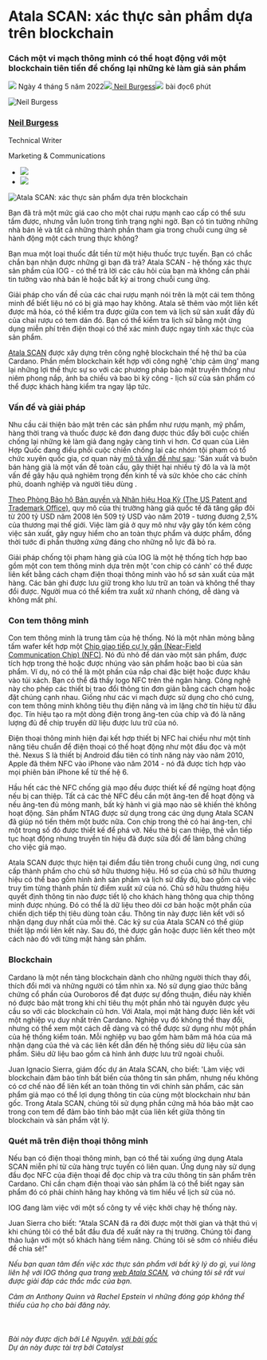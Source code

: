 # Atala SCAN: xác thực sản phẩm dựa trên blockchain

### **Cách một vi mạch thông minh có thể hoạt động với một blockchain tiên tiến để chống lại những kẻ làm giả sản phẩm**

![](img/2022-05-04-atala-scan-blockchain-based-product-authentication.002.png) Ngày 4 tháng 5 năm 2022![](img/2022-05-04-atala-scan-blockchain-based-product-authentication.002.png)[ Neil Burgess](/en/blog/authors/neil-burgess/page-1/)![](img/2022-05-04-atala-scan-blockchain-based-product-authentication.003.png) bài đọc6 phút

![Neil Burgess](img/2022-05-04-atala-scan-blockchain-based-product-authentication.004.png)[](/en/blog/authors/neil-burgess/page-1/)

### [**Neil Burgess**](/en/blog/authors/neil-burgess/page-1/)

Technical Writer

Marketing &amp; Communications

- ![](img/2022-05-04-atala-scan-blockchain-based-product-authentication.005.png)[](mailto:neil.burgess@iohk.io "Email")
- ![](img/2022-05-04-atala-scan-blockchain-based-product-authentication.006.png)[](https://www.linkedin.com/in/neilburgessa84482125 "LinkedIn")

![Atala SCAN: xác thực sản phẩm dựa trên blockchain](img/2022-05-04-atala-scan-blockchain-based-product-authentication.007.jpeg)

Bạn đã trả một mức giá cao cho một chai rượu mạnh cao cấp có thể sưu tầm được, nhưng vẫn luôn trong tình trạng nghi ngờ. Bạn có tin tưởng những nhà bán lẻ và tất cả những thành phần tham gia trong chuỗi cung ứng sẽ hành động một cách trung thực không?

Bạn mua một loại thuốc đắt tiền từ một hiệu thuốc trực tuyến. Bạn có chắc chắn bạn nhận được những gì bạn đã trả? Atala SCAN - hệ thống xác thực sản phẩm của IOG - có thể trả lời các câu hỏi của bạn mà không cần phải tin tưởng vào nhà bán lẻ hoặc bất kỳ ai trong chuỗi cung ứng.

Giải pháp cho vấn đề của các chai rượu mạnh nói trên là một cái tem thông minh để biết liệu nó có bị giả mạo hay không. Atala sẽ thêm vào một liên kết được mã hóa, có thể kiểm tra được giữa con tem và lịch sử sản xuất đầy đủ của chai rượu có tem dán đó. Bạn có thể kiểm tra lịch sử bằng một ứng dụng miễn phí trên điện thoại có thể xác minh được ngay tính xác thực của sản phẩm.

[Atala SCAN](https://atalascan.io/) được xây dựng trên công nghệ blockchain thế hệ thứ ba của Cardano. Phần mềm blockchain kết hợp với công nghệ 'chip cảm ứng' mang lại những lợi thế thực sự so với các phương pháp bảo mật truyền thống như niêm phong nắp, ảnh ba chiều và bao bì kỳ công - lịch sử của sản phẩm có thể được khách hàng kiểm tra ngay lập tức.

### **Vấn đề và giải pháp**

Nhu cầu cải thiện bảo mật trên các sản phẩm như rượu mạnh, mỹ phẩm, hàng thời trang và thuốc được kê đơn đang được thúc đẩy bởi cuộc chiến chống lại những kẻ làm giả đang ngày càng tinh vi hơn. Cơ quan của Liên Hợp Quốc đang điều phối cuộc chiến chống lại các nhóm tội phạm có tổ chức xuyên quốc gia, cơ quan này [mô tả vấn đề như sau](https://www.unodc.org/toc/en/crimes/counterfeit-goods.html): 'Sản xuất và buôn bán hàng giả là một vấn đề toàn cầu, gây thiệt hại nhiều tỷ đô la và là một vấn đề gây hậu quả nghiêm trọng đến kinh tế và sức khỏe cho các chính phủ, doanh nghiệp và người tiêu dùng .

[Theo Phòng Bảo hộ Bản quyền và Nhãn hiệu Hoa Kỳ (The US Patent and Trademark Office)](https://www.uspto.gov/sites/default/files/documents/USPTO-Counterfeit.pdf), quy mô của thị trường hàng giả quốc tế đã tăng gấp đôi từ 200 tỷ USD năm 2008 lên 509 tỷ USD vào năm 2019 - tương đương 2,5% của thương mại thế giới. Việc làm giả ở quy mô như vậy gây tốn kém công việc sản xuất, gây nguy hiểm cho an toàn thực phẩm và dược phẩm, đồng thời tước đi phần thưởng xứng đáng cho những nỗ lực đã bỏ ra.

Giải pháp chống tội phạm hàng giả của IOG là một hệ thống tích hợp bao gồm một con tem thông minh dựa trên một 'con chip có cánh' có thể được liên kết bằng cách chạm điện thoại thông minh vào hồ sơ sản xuất của mặt hàng. Các bản ghi được lưu giữ trong kho lưu trữ an toàn và không thể thay đổi được. Người mua có thể kiểm tra xuất xứ nhanh chóng, dễ dàng và không mất phí.

### **Con tem thông minh**

Con tem thông minh là trung tâm của hệ thống. Nó là một nhãn mỏng bằng tấm wafer kết hợp một [Chip giao tiếp cự ly gần (Near-Field Communication Chip) (NFC)](http://nearfieldcommunication.org/how-it-works.html). Nó đủ nhỏ để dán vào một sản phẩm, được tích hợp trong thẻ hoặc được nhúng vào sản phẩm hoặc bao bì của sản phẩm. Ví dụ, nó có thể là một phần của nắp chai đặc biệt hoặc được khâu vào túi xách. Bạn có thể đã thấy logo NFC trên thẻ ngân hàng. Công nghệ này cho phép các thiết bị trao đổi thông tin đơn giản bằng cách chạm hoặc đặt chúng cạnh nhau. Giống như các vi mạch được sử dụng cho chó cưng, con tem thông minh không tiêu thụ điện năng và im lặng chờ tín hiệu từ đầu đọc. Tín hiệu tạo ra một dòng điện trong ăng-ten của chip và đó là năng lượng đủ để chip truyền dữ liệu được lưu trữ của nó.

Điện thoại thông minh hiện đại kết hợp thiết bị NFC hai chiều như một tính năng tiêu chuẩn để điện thoại có thể hoạt động như một đầu đọc và một thẻ. Nexus S là thiết bị Android đầu tiên có tính năng này vào năm 2010, Apple đã thêm NFC vào iPhone vào năm 2014 - nó đã được tích hợp vào mọi phiên bản iPhone kể từ thế hệ 6.

Hầu hết các thẻ NFC chống giả mạo đều được thiết kế để ngừng hoạt động nếu bị can thiệp. Tất cả các thẻ NFC đều cần một ăng-ten để hoạt động và nếu ăng-ten đủ mỏng manh, bất kỳ hành vi giả mạo nào sẽ khiến thẻ không hoạt động. Sản phẩm NTAG được sử dụng trong các ứng dụng Atala SCAN đã giúp nó tiến thêm một bước nữa. Con chip trong thẻ có hai ăng-ten, chỉ một trong số đó được thiết kế để phá vỡ. Nếu thẻ bị can thiệp, thẻ vẫn tiếp tục hoạt động nhưng truyền tín hiệu đã được sửa đổi để làm bằng chứng cho việc giả mạo.

Atala SCAN được thực hiện tại điểm đầu tiên trong chuỗi cung ứng, nơi cung cấp thành phẩm cho chủ sở hữu thương hiệu. Hồ sơ của chủ sở hữu thương hiệu có thể bao gồm hình ảnh sản phẩm và lịch sử đầy đủ, bao gồm cả việc truy tìm từng thành phần từ điểm xuất xứ của nó. Chủ sở hữu thương hiệu quyết định thông tin nào được tiết lộ cho khách hàng thông qua chip thông minh được nhúng. Đó có thể là dữ liệu theo dõi cơ bản hoặc một phần của chiến dịch tiếp thị tiêu dùng toàn cầu. Thông tin này được liên kết với số nhận dạng duy nhất của mỗi thẻ. Các kỹ sư của Atala SCAN có thể giúp thiết lập mối liên kết này. Sau đó, thẻ được gắn hoặc được liên kết theo một cách nào đó với từng mặt hàng sản phẩm.

### **Blockchain**

Cardano là một nền tảng blockchain dành cho những người thích thay đổi, thích đổi mới và những người có tầm nhìn xa. Nó sử dụng giao thức bằng chứng cổ phần của Ouroboros để đạt được sự đồng thuận, điều này khiến nó được bảo mật trong khi chỉ tiêu thụ một phần nhỏ tài nguyên được yêu cầu so với các blockchain cũ hơn. Với Atala, mọi mặt hàng được liên kết với một nghiệp vụ duy nhất trên Cardano. Nghiệp vụ đó không thể thay đổi, nhưng có thể xem một cách dễ dàng và có thể được sử dụng như một phần của hệ thống kiểm toán. Mỗi nghiệp vụ bao gồm hàm băm mã hóa của mã nhận dạng của thẻ và các liên kết dẫn đến hệ thống siêu dữ liệu của sản phẩm. Siêu dữ liệu bao gồm cả hình ảnh được lưu trữ ngoài chuỗi.

Juan Ignacio Sierra, giám đốc dự án Atala SCAN, cho biết: 'Làm việc với blockchain đảm bảo tính bất biến của thông tin sản phẩm, nhưng nếu không có cơ chế nào để liên kết an toàn thông tin với chính sản phẩm, các sản phẩm giả mạo có thể lợi dụng thông tin của cùng một blockchain như bản gốc. Trong Atala SCAN, chúng tôi sử dụng phần cứng mã hóa bảo mật cao trong con tem để đảm bảo tính bảo mật của liên kết giữa thông tin blockchain và sản phẩm vật lý.

### **Quét mã trên điện thoại thông minh**

Nếu bạn có điện thoại thông minh, bạn có thể tải xuống ứng dụng Atala SCAN miễn phí từ cửa hàng trực tuyến có liên quan. Ứng dụng này sử dụng đầu đọc NFC của điện thoại để đọc chip và tra cứu thông tin sản phẩm trên Cardano. Chỉ cần chạm điện thoại vào sản phẩm là có thể biết ngay sản phẩm đó có phải chính hãng hay không và tìm hiểu về lịch sử của nó.

IOG đang làm việc với một số công ty về việc khởi chạy hệ thống này.

Juan Sierra cho biết: “Atala SCAN đã ra đời được một thời gian và thật thú vị khi chúng tôi có thể bắt đầu đưa đề xuất này ra thị trường. Chúng tôi đang thảo luận với một số khách hàng tiềm năng. Chúng tôi sẽ sớm có nhiều điều để chia sẻ!"

*Nếu bạn quan tâm đến việc xác thực sản phẩm với bất kỳ lý do gì, vui lòng liên hệ với IOG thông qua trang [web Atala SCAN](https://atalascan.io/), và chúng tôi sẽ rất vui được giải đáp các thắc mắc của bạn.*

*Cảm ơn Anthony Quinn và Rachel Epstein vì những đóng góp không thể thiếu của họ cho bài đăng này.<br><br><br><br>Bài này được dịch bởi Lê Nguyên. <a class="_active_edit_href" href="https://iohk.io/en/blog/posts/2022/05/04/atala-scan-blockchain-based-product-authentication/">với bài gốc</a><br><em>Dự án này được tài trợ bởi Catalyst</em>*
